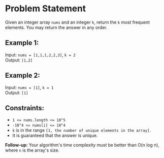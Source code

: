 # Problem Statement

Given an integer array `nums` and an integer `k`, return the `k` most frequent elements. You may return the answer in any order.

## Example 1:

Input: `nums = [1,1,1,2,2,3]`, `k = 2`  
Output: `[1,2]`

## Example 2:

Input: `nums = [1]`, `k = 1`  
Output: `[1]`

## Constraints:

- `1 <= nums.length <= 10^5`
- `-10^4 <= nums[i] <= 10^4`
- `k` is in the range `[1, the number of unique elements in the array]`.
- It is guaranteed that the answer is unique.

**Follow-up:** Your algorithm's time complexity must be better than O(n log n), where `n` is the array's size.

